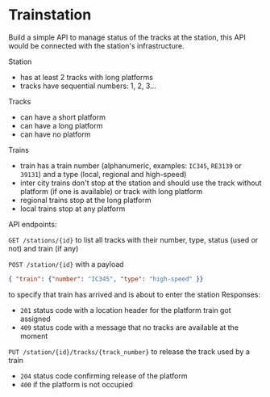 # Trainstation

Build a simple API to manage status of the tracks at the station, this API would be connected
with the station's infrastructure. 

Station
 - has at least 2 tracks with long platforms
 - tracks have sequential numbers: 1, 2, 3...

Tracks
 - can have a short platform
 - can have a long platform
 - can have no platform

Trains
 - train has a train number (alphanumeric, examples: `IC345`, `RE3139` or `39131`) and a type
 (local, regional and high-speed)
 - inter city trains don't stop at the station and should use the track without platform (if
 one is available) or track with long platform
 - regional trains stop at the long platform
 - local trains stop at any platform

API endpoints:

`GET /stations/{id}` to list all tracks with their number, type, status (used or not) and train (if any)

`POST /station/{id}` with a payload
```json
{ "train": {"number": "IC345", "type": "high-speed" }}
```
to specify that train has arrived and is about to enter the station
Responses:
 * `201` status code with a location header for the platform train got assigned
 * `409` status code with a message that no tracks are available at the moment

`PUT /station/{id}/tracks/{track_number}` to release the track used by a train
 * `204` status code confirming release of the platform
 * `400` if the platform is not occupied
